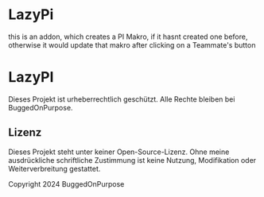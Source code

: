 # LazyPi
this is an addon, which creates a PI Makro, if it hasnt created one before, otherwise it would update that makro after clicking on a Teammate's button


# LazyPI

Dieses Projekt ist urheberrechtlich geschützt. Alle Rechte bleiben bei BuggedOnPurpose. 

## Lizenz
Dieses Projekt steht unter keiner Open-Source-Lizenz. Ohne meine ausdrückliche schriftliche Zustimmung ist keine Nutzung, Modifikation oder Weiterverbreitung gestattet.

Copyright 2024 BuggedOnPurpose
